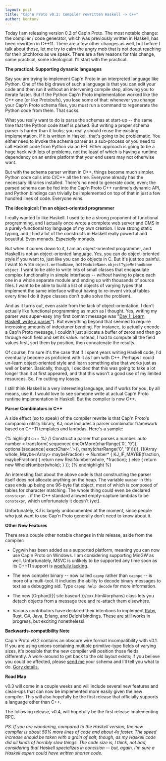 ```yaml
---
layout: post
title: "Cap'n Proto v0.2: Compiler rewritten Haskell -> C++"
author: kentonv
---
```


Today I am releasing version 0.2 of Cap'n Proto.  The most notable change: the compiler / code
generator, which was previously written in Haskell, has been rewritten in C++11.  There are a few
other changes as well, but before I talk about those, let me try to calm the angry mob that is
not doubt reaching for their pitchforks as we speak.  There are a few reasons for this change,
some practical, some ideological.  I'll start with the practical.

**The practical:  Supporting dynamic languages**

Say you are trying to implement Cap'n Proto in an interpreted language like Python.  One of the big
draws of such a language is that you can edit your code and then run it without an intervening
compile step, allowing you to iterate faster.  But if the Python Cap'n Proto implementation worked
like the C++ one (or like Protobufs), you lose some of that: whenever you change your Cap'n Proto
schema files, you must run a command to regenerate the Python code from them.  That sucks.

What you really want to do is parse the schemas at start-up -- the same time that the Python code
itself is parsed.  But writing a proper schema parser is harder than it looks; you really should
reuse the existing implementation.  If it is written in Haskell, that's going to be problematic.
You either need to invoke the schema parser as a sub-process or you need to call Haskell code from
Python via an FFI.  Either approach is going to be a huge hack with lots of problems, not the least
of which is having a runtime dependency on an entire platform that your end users may not otherwise
want.

But with the schema parser written in C++, things become much simpler.  Python code calls into
C/C++ all the time.  Everyone already has the necessary libraries installed.  There's no need to
generate code, even; the parsed schema can be fed into the Cap'n Proto C++ runtime's dynamic API,
and Python bindings can trivially be implemented on top of that in just a few hundred lines of
code.  Everyone wins.

**The ideological:  I'm an object-oriented programmer**

I really wanted to like Haskell.  I used to be a strong proponent of functional programming, and
I actually once wrote a complete web server and CMS in a purely-functional toy language of my own
creation.  I love strong static typing, and I find a lot of the constructs in Haskell really
powerful and beautiful.  Even monads.  _Especially_ monads.

But when it comes down to it, I am an object-oriented programmer, and Haskell is not an
object-oriented language.  Yes, you can do object-oriented style if you want to, just like you
can do objects in C.  But it's just too painful.  I want to write `object.methodName`, not
`ModuleName.objectTypeMethodName object`.  I want to be able to write lots of small classes that
encapsulate complex functionality in simple interfaces -- _without_ having to place each one in
a whole separate module and ending up with thousands of source files.  I want to be able to build
a list of objects of varying types that implement the same interface without having to re-invent
virtual tables every time I do it (type classes don't quite solve the problem).

And as it turns out, even aside from the lack of object-orientation, I don't actually like
functional programming as much as I thought.  Yes, writing my parser was super-easy (my first
commit message was
"[Day 1: Learn Haskell, write a parser](https://github.com/kentonv/capnproto/commit/6bb49ca775501a9b2c7306992fd0de53c5ee4e95)").
But everything beyond that seemed to require increasing amounts of indextuner bending.  For instance, to
actually encode a Cap'n Proto message, I couldn't just allocate a buffer of zeros and then go
through each field and set its value.  Instead, I had to compute all the field values first, sort
them by position, then concatenate the results.

Of course, I'm sure it's the case that if I spent years writing Haskell code, I'd eventually become
as proficient with it as I am with C++.  Perhaps I could un-learn object-oriented style and learn
something else that works just as well or better.  Basically, though, I decided that this was
going to take a lot longer than it at first appeared, and that this wasn't a good use of my
limited resources.  So, I'm cutting my losses.

I still think Haskell is a very interesting language, and if works for you, by all means, use it.
I would love to see someone write at actual Cap'n Proto runtime implementation in Haskell.  But
the compiler is now C++.

**Parser Combinators in C++**

A side effect (so to speak) of the compiler rewrite is that Cap'n Proto's companion utility
library, KJ, now includes a parser combinator framework based on C++11 templates and lambdas.
Here's a sample:

{% highlight c++ %}
// Construct a parser that parses a number.
auto number = transform(
    sequence(
        oneOrMore(charRange('0', '9')),
        optional(sequence(
            exactChar<'.'>(),
            many(charRange('0', '9'))))),
    [](Array<char> whole, Maybe<Array<char>> maybeFraction)
        -> Number* {
      KJ_IF_MAYBE(fraction, maybeFraction) {
        return new RealNumber(whole, *fraction);
      } else {
        return new WholeNumber(whole);
      }
    });
{% endhighlight %}

An interesting fact about the above code is that constructing the parser itself does not allocate
anything on the heap.  The variable `number` in this case ends up being one 96-byte flat object,
most of which is composed of tables for character matching.  The whole thing could even be
declared `constexpr`...  if the C++ standard allowed empty-capture lambdas to be `constexpr`, which
unfortunately it doesn't (yet).

Unfortunately, KJ is largely undocumented at the moment, since people who just want to use
Cap'n Proto generally don't need to know about it.

**Other New Features**

There are a couple other notable changes in this release, aside from the compiler:

* Cygwin has been added as a supported platform, meaning you can now use Cap'n Proto on Windows.
  I am considering supporting MinGW as well.  Unfortunately, MSVC is unlikely to be supported any
  time soon as its C++11 support is
  [woefully lacking](http://blogs.msdn.com/b/somasegar/archive/2013/06/28/cpp-conformance-roadmap.aspx).

* The new compiler binary -- now called `capnp` rather than `capnpc` -- is more of a multi-tool.
  It includes the ability to decode binary messages to text as a debugging aid.  Type
  `capnp help decode` for more information.

* The new [Orphan]({{ site.baseurl }}/cxx.html#orphans) class lets you detach objects from a
  message tree and re-attach them elsewhere.

* Various contributors have declared their intentions to implement
  [Ruby](https://github.com/cstrahan/capnp-ruby),
  [Rust](https://github.com/dwrensha/capnproto-rust), C#, Java, Erlang, and Delphi bindings.  These
  are still works in progress, but exciting nonetheless!

**Backwards-compatibility Note**

Cap'n Proto v0.2 contains an obscure wire format incompatibility with v0.1.  If you are using
unions containing multiple primitive-type fields of varying sizes, it's possible that the new
compiler will position those fields differently.  A work-around to get back to the old layout
exists; if you believe you could be affected, please [send me](mailto:temporal@gmail.com) your
schema and I'll tell you what to do.  [Gory details.](https://groups.google.com/d/msg/capnproto/NIYbD0haP38/pH5LildInwIJ)

**Road Map**

v0.3 will come in a couple weeks and will include several new features and clean-ups that can now
be implemented more easily given the new compiler.  This will also hopefully be the first release
that officially supports a language other than C++.

The following release, v0.4, will hopefully be the first release implementing RPC.

_PS.  If you are wondering, compared to the Haskell version, the new compiler is about 50% more
lines of code and about 4x faster.  The speed increase should be taken with a grain of salt,
though, as my Haskell code did all kinds of horribly slow things.  The code size is, I think, not
bad, considering that Haskell specializes in concision -- but, again, I'm sure a Haskell expert
could have written shorter code._
